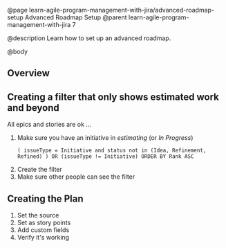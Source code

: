 @page learn-agile-program-management-with-jira/advanced-roadmap-setup Advanced Roadmap Setup
@parent learn-agile-program-management-with-jira 7

@description Learn how to set up an advanced roadmap.

@body

## Overview


## Creating a filter that only shows estimated work and beyond 

All epics and stories are ok ...

1. Make sure you have an initiative in _estimating_ (or _In Progress_)
   ```
   ( issueType = Initiative and status not in (Idea, Refinement, Refined) ) OR (issueType != Initiative) ORDER BY Rank ASC
   ```
2. Create the filter
3. Make sure other people can see the filter 


## Creating the Plan

1. Set the source
2. Set as story points
3. Add custom fields
4. Verify it's working
